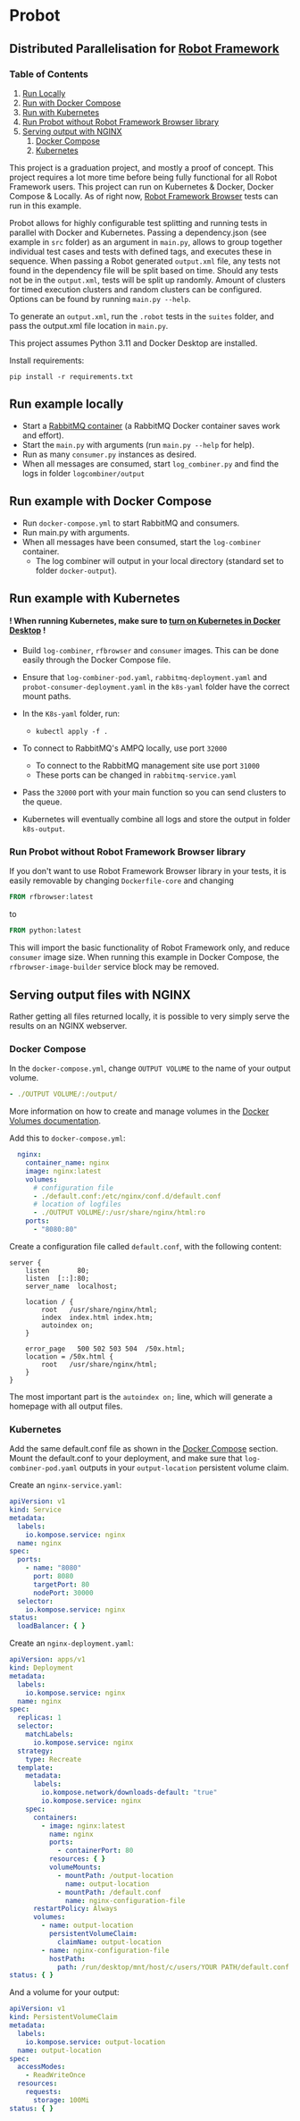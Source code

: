 # Probot

## Distributed Parallelisation for [Robot Framework](https://robotframework.org/)

### Table of Contents

1. [Run Locally](#run-example-locally)
2. [Run with Docker Compose](#run-example-with-docker-compose)
3. [Run with Kubernetes](#run-example-with-kubernetes)
4. [Run Probot without Robot Framework Browser library](#run-probot-without-robot-framework-browser-library)
5. [Serving output with NGINX](#serving-output-files-with-nginx)
    1. [Docker Compose](#docker-compose)
    2. [Kubernetes](#kubernetes)

This project is a graduation project, and mostly a proof of concept. This project requires a lot more time before being
fully functional for all Robot Framework users. This project can run on Kubernetes & Docker, Docker Compose & Locally.
As of right now, [Robot Framework Browser](https://robotframework-browser.org/) tests can run in this example.

Probot allows for highly configurable test splitting and running tests in parallel with Docker and Kubernetes. Passing a
dependency.json (see example in ```src``` folder) as an argument in ```main.py```, allows to group together individual
test cases and tests with defined tags, and executes these in sequence. When passing a Robot generated ```output.xml```
file, any tests not found in the dependency file will be split based on time. Should any tests not be in
the ```output.xml```, tests will be split up randomly. Amount of clusters for timed execution clusters and random
clusters can be configured. Options can be found by running ```main.py --help```.

To generate an ```output.xml```, run the ```.robot``` tests in the ```suites``` folder, and pass the output.xml file
location in ```main.py```.<br>

This project assumes Python 3.11 and Docker Desktop are installed.

Install requirements:<br>

```commandline
pip install -r requirements.txt
```

## Run example locally

* Start a [RabbitMQ container](https://www.rabbitmq.com/download.html) (a RabbitMQ Docker container saves work and
  effort).
* Start the ```main.py``` with arguments (run ```main.py --help``` for help).
* Run as many ```consumer.py``` instances as desired.
* When all messages are consumed, start ```log_combiner.py``` and find the logs in folder ```logcombiner/output```

## Run example with Docker Compose

* Run ```docker-compose.yml``` to start RabbitMQ and consumers.
* Run main.py with arguments.
* When all messages have been consumed, start the ```log-combiner``` container.
    * The log combiner will output in your local directory (standard set to folder ```docker-output```).

## Run example with Kubernetes

#### ! When running Kubernetes, make sure to [turn on Kubernetes in Docker Desktop](https://docs.docker.com/desktop/kubernetes/)  !

* Build ```log-combiner```, ```rfbrowser``` and ```consumer``` images. This can be done easily through the Docker
  Compose file.
* Ensure that ```log-combiner-pod.yaml```, ```rabbitmq-deployment.yaml``` and ```probot-consumer-deployment.yaml``` in
  the ```k8s-yaml``` folder have the correct mount paths.
* In the ```K8s-yaml``` folder, run:
    * ```kubectl apply -f .```

* To connect to RabbitMQ's AMPQ locally, use port ```32000```
    * To connect to the RabbitMQ management site use port ```31000```
    * These ports can be changed in ```rabbitmq-service.yaml```
* Pass the ```32000``` port with your main function so you can send clusters to the queue.
* Kubernetes will eventually combine all logs and store the output in folder ```k8s-output```.

### Run Probot without Robot Framework Browser library

If you don't want to use Robot Framework Browser library in your tests, it is easily removable by
changing ```Dockerfile-core``` and changing

```dockerfile
FROM rfbrowser:latest
```

to

```dockerfile
FROM python:latest
```

This will import the basic functionality of Robot Framework only, and reduce ```consumer``` image size. When running
this example in Docker Compose, the ```rfbrowser-image-builder``` service block may be removed.

## Serving output files with NGINX

Rather getting all files returned locally, it is possible to very simply serve the results on an NGINX webserver.

### Docker Compose

In the ```docker-compose.yml```, change ```OUTPUT VOLUME``` to the name of your output volume.

```yaml
- ./OUTPUT VOLUME/:/output/
```

More information on how
to create and manage volumes in the [Docker Volumes documentation](https://docs.docker.com/storage/volumes/).

Add this to ```docker-compose.yml```:

```yaml
  nginx:
    container_name: nginx
    image: nginx:latest
    volumes:
      # configuration file
      - ./default.conf:/etc/nginx/conf.d/default.conf
      # location of logfiles
      - ./OUTPUT VOLUME/:/usr/share/nginx/html:ro
    ports:
      - "8080:80"
  ```

Create a configuration file called ```default.conf```, with the following content:

```shell
server {
    listen       80;
    listen  [::]:80;
    server_name  localhost;

    location / {
        root   /usr/share/nginx/html;
        index  index.html index.htm;
        autoindex on;
    }

    error_page   500 502 503 504  /50x.html;
    location = /50x.html {
        root   /usr/share/nginx/html;
    }
}
```

The most important part is the ```autoindex on;``` line, which will generate a homepage with all output files.

### Kubernetes

Add the same default.conf file as shown in the [Docker Compose](#docker-compose) section. Mount the default.conf to your
deployment, and make sure that ```log-combiner-pod.yaml``` outputs in
your ```output-location```  persistent volume claim.

Create an ```nginx-service.yaml```:

```yaml
apiVersion: v1
kind: Service
metadata:
  labels:
    io.kompose.service: nginx
  name: nginx
spec:
  ports:
    - name: "8080"
      port: 8080
      targetPort: 80
      nodePort: 30000
  selector:
    io.kompose.service: nginx
status:
  loadBalancer: { }
```

Create an ```nginx-deployment.yaml```:

```yaml
apiVersion: apps/v1
kind: Deployment
metadata:
  labels:
    io.kompose.service: nginx
  name: nginx
spec:
  replicas: 1
  selector:
    matchLabels:
      io.kompose.service: nginx
  strategy:
    type: Recreate
  template:
    metadata:
      labels:
        io.kompose.network/downloads-default: "true"
        io.kompose.service: nginx
    spec:
      containers:
        - image: nginx:latest
          name: nginx
          ports:
            - containerPort: 80
          resources: { }
          volumeMounts:
            - mountPath: /output-location
              name: output-location
            - mountPath: /default.conf
              name: nginx-configuration-file
      restartPolicy: Always
      volumes:
        - name: output-location
          persistentVolumeClaim:
            claimName: output-location
        - name: nginx-configuration-file
          hostPath:
            path: /run/desktop/mnt/host/c/users/YOUR PATH/default.conf
status: { }
```

And a volume for your output:

```yaml
apiVersion: v1
kind: PersistentVolumeClaim
metadata:
  labels:
    io.kompose.service: output-location
  name: output-location
spec:
  accessModes:
    - ReadWriteOnce
  resources:
    requests:
      storage: 100Mi
status: { }

```